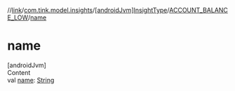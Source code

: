 //[link](../../../index.md)/[com.tink.model.insights](../../index.md)/[[androidJvm]InsightType](../index.md)/[ACCOUNT_BALANCE_LOW](index.md)/[name](name.md)



# name  
[androidJvm]  
Content  
val [name](name.md): [String](https://kotlinlang.org/api/latest/jvm/stdlib/kotlin/-string/index.html)  



